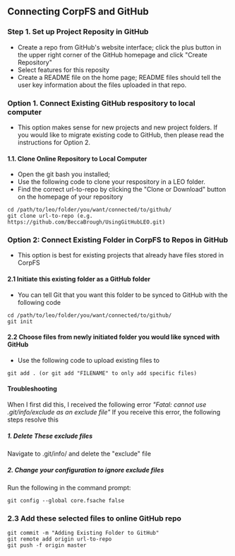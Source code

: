 ## Connecting CorpFS and GitHub

### Step 1. Set up Project Reposity in GitHub
- Create a repo from GitHub's website interface; click the plus button in the upper right corner of the GitHub homepage and click "Create Repository"
- Select features for this reposity 
- Create a README file on the home page; README files should tell the user key information about the files uploaded in that repo.

### Option 1. Connect Existing GitHub respository to local computer
- This option makes sense for new projects and new project folders. If you would like to migrate existing code to GitHub, then please read the instructions for Option 2. 

#### 1.1. Clone Online Repository to Local Computer 
- Open the git bash you installed; 
- Use the following code to clone your respository in a LEO folder. 
- Find the correct url-to-repo by clicking the "Clone or Download" button on the homepage of your repository
```
cd /path/to/leo/folder/you/want/connected/to/github/
git clone url-to-repo (e.g. https://github.com/BeccaBrough/UsingGitHubLEO.git)
```
### Option 2:  Connect Existing Folder in CorpFS to Repos in GitHub

- This option is best for existing projects that already have files stored in CorpFS 

#### 2.1 Initiate this existing folder as a GitHub folder 
- You can tell Git that you want this folder to be synced to GitHub with the following code 
```
cd /path/to/leo/folder/you/want/connected/to/github/
git init
```

#### 2.2 Choose files from newly initiated folder you would like synced with GitHub
- Use the following code to upload existing files to 
```
git add . (or git add "FILENAME" to only add specific files)
```
#### Troubleshooting
When I first did this, I received the following error 
*"Fatal: cannot use .git/info/exclude as an exclude file"* 
If you receive this error, the following steps resolve this 
##### 1. Delete These exclude files 
Navigate to .git/info/ and delete the "exclude" file 
##### 2. Change your configuration to ignore exclude files 
Run the following in the command prompt: 
```
git config --global core.fsache false 
```
### 2.3 Add these selected files to online GitHub repo
```
git commit -m "Adding Existing Folder to GitHub"
git remote add origin url-to-repo
git push -f origin master 
```
